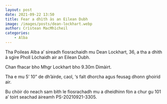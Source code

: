 ```yaml
---
layout: post
date: 2021-09-22 13:50
title: Fear a dhìth às an Eilean Dubh
image: /images/posts/dean-lockhart.webp
author: Crìstean MacMhìcheil
categories:
    - Alba
---
```

Tha Poileas Alba a’ sireadh fiosrachaidh mu Dean Lockhart, 36, a tha a dhìth à sgìre Pholl Lòchaidh air an Eilean Dubh.

Chan fhacar bho Mhgr Lockhart bho 9.30m Dimàirt.

Tha e mu 5’ 10” de dh’àirde, caol, ‘s falt dhorcha agus feusag dhonn ghoirid air.

Bu chòir do neach sam bith le fiosrachadh mu a dheidhinn fòn a chur gu 101 a’ toirt seachad àireamh PS-20210921-3305.
